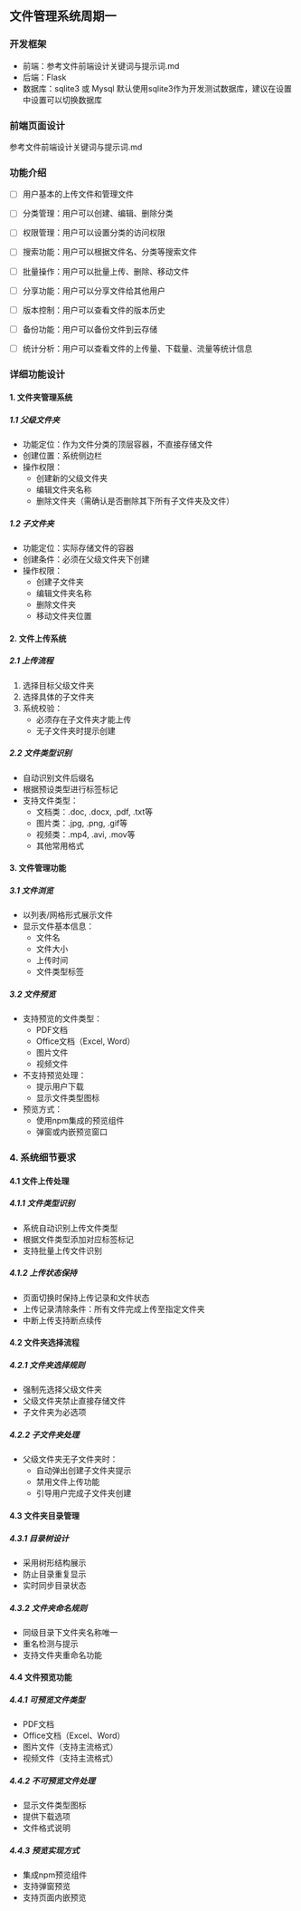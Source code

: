 ## 文件管理系统周期一

### 开发框架
- 前端：参考文件前端设计关键词与提示词.md
- 后端：Flask
- 数据库：sqlite3 或 Mysql 默认使用sqlite3作为开发测试数据库，建议在设置中设置可以切换数据库


### 前端页面设计
参考文件前端设计关键词与提示词.md

### 功能介绍
- [ ] 用户基本的上传文件和管理文件
- [ ] 分类管理：用户可以创建、编辑、删除分类
- [ ] 权限管理：用户可以设置分类的访问权限
- [ ] 搜索功能：用户可以根据文件名、分类等搜索文件
- [ ] 批量操作：用户可以批量上传、删除、移动文件
- [ ] 分享功能：用户可以分享文件给其他用户
- [ ] 版本控制：用户可以查看文件的版本历史
- [ ] 备份功能：用户可以备份文件到云存储
- [ ] 统计分析：用户可以查看文件的上传量、下载量、流量等统计信息


### 详细功能设计

#### 1. 文件夹管理系统
##### 1.1 父级文件夹
- 功能定位：作为文件分类的顶层容器，不直接存储文件
- 创建位置：系统侧边栏
- 操作权限：
  - 创建新的父级文件夹
  - 编辑文件夹名称
  - 删除文件夹（需确认是否删除其下所有子文件夹及文件）
  
##### 1.2 子文件夹
- 功能定位：实际存储文件的容器
- 创建条件：必须在父级文件夹下创建
- 操作权限：
  - 创建子文件夹
  - 编辑文件夹名称
  - 删除文件夹
  - 移动文件夹位置

#### 2. 文件上传系统
##### 2.1 上传流程
1. 选择目标父级文件夹
2. 选择具体的子文件夹
3. 系统校验：
   - 必须存在子文件夹才能上传
   - 无子文件夹时提示创建

##### 2.2 文件类型识别
- 自动识别文件后缀名
- 根据预设类型进行标签标记
- 支持文件类型：
  - 文档类：.doc, .docx, .pdf, .txt等
  - 图片类：.jpg, .png, .gif等
  - 视频类：.mp4, .avi, .mov等
  - 其他常用格式

#### 3. 文件管理功能
##### 3.1 文件浏览
- 以列表/网格形式展示文件
- 显示文件基本信息：
  - 文件名
  - 文件大小
  - 上传时间
  - 文件类型标签

##### 3.2 文件预览
- 支持预览的文件类型：
  - PDF文档
  - Office文档（Excel, Word）
  - 图片文件
  - 视频文件
- 不支持预览处理：
  - 提示用户下载
  - 显示文件类型图标
- 预览方式：
  - 使用npm集成的预览组件
  - 弹窗或内嵌预览窗口



### 4. 系统细节要求

#### 4.1 文件上传处理
##### 4.1.1 文件类型识别
- 系统自动识别上传文件类型
- 根据文件类型添加对应标签标记
- 支持批量上传文件识别

##### 4.1.2 上传状态保持
- 页面切换时保持上传记录和文件状态
- 上传记录清除条件：所有文件完成上传至指定文件夹
- 中断上传支持断点续传

#### 4.2 文件夹选择流程
##### 4.2.1 文件夹选择规则
- 强制先选择父级文件夹
- 父级文件夹禁止直接存储文件
- 子文件夹为必选项

##### 4.2.2 子文件夹处理
- 父级文件夹无子文件夹时：
  - 自动弹出创建子文件夹提示
  - 禁用文件上传功能
  - 引导用户完成子文件夹创建

#### 4.3 文件夹目录管理
##### 4.3.1 目录树设计
- 采用树形结构展示
- 防止目录重复显示
- 实时同步目录状态

##### 4.3.2 文件夹命名规则
- 同级目录下文件夹名称唯一
- 重名检测与提示
- 支持文件夹重命名功能

#### 4.4 文件预览功能
##### 4.4.1 可预览文件类型
- PDF文档
- Office文档（Excel、Word）
- 图片文件（支持主流格式）
- 视频文件（支持主流格式）

##### 4.4.2 不可预览文件处理
- 显示文件类型图标
- 提供下载选项
- 文件格式说明

##### 4.4.3 预览实现方式
- 集成npm预览组件
- 支持弹窗预览
- 支持页面内嵌预览



